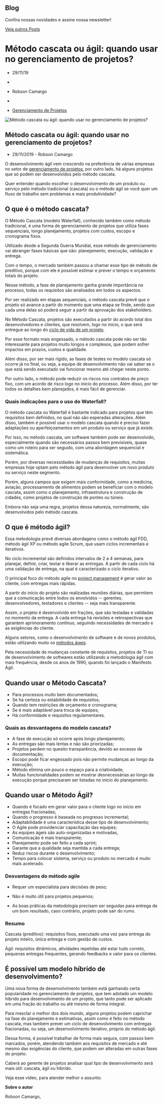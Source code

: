 ## Blog

Confira nossas novidades e assine nossa newsletter!

[ Veja outros Posts](https://robsoncamargo.com.br/blog)

# Método cascata ou ágil: quando usar no gerenciamento de projetos?

-  29/11/19
-  

-  Robson Camargo
-  

- [ Gerenciamento de Projetos](https://robsoncamargo.com.br/blog/categoria/gerenciamento-de-projetos)

![Método cascata ou ágil: quando usar no gerenciamento de projetos?](https://robsoncamargo.com.br/files/thumbs/blog_0493-metodo-cascata-1-800x333.png?v=1639597585)

## Método cascata ou ágil: quando usar no gerenciamento de projetos?

- 29/11/2019 - Robson Camargo

 

O desenvolvimento ágil vem crescendo na preferência de várias empresas no setor de [gerenciamento de projetos](https://robsoncamargo.com.br/blog/Gerenciamento-de-projetos-saiba-por-que-vale-a-pena-investir-nesta-carreira), por outro lado, há alguns projetos que só podem ser desenvolvidos pelo método cascata.

Quer entender quando escolher o desenvolvimento de um produto ou serviço pelo método tradicional (cascata) ou o método ágil se você quer um fluxo de trabalho sem problemas e mais produtividade?

## O que é o método cascata?

O Método Cascata (modelo Waterfall), conhecido também como método tradicional, é uma forma de gerenciamento de projetos que utiliza fases sequenciais, longo planejamento, projetos com custos, escopo e cronograma fixos.

Utilizado desde a Segunda Guerra Mundial, esse método de gerenciamento vai abranger fases básicas que são: planejamento, execução, validação e entrega.

Com o tempo, o mercado também passou a chamar esse tipo de método de preditivo, porque com ele é possível estimar e prever o tempo e orçamento totais do projeto.

Nesse método, a fase de planejamento ganha grande importância no processo, todas os requisitos são analisados em todos os aspectos. 

Por ser realizado em etapas sequenciais, o método cascata prevê que o projeto só avance a partir do momento que uma etapa se finde, sendo que cada uma delas só poderá seguir a partir da aprovação dos stakeholders. 

No Método Cascata, projetos são executados a partir do acordo total dos desenvolvedores e clientes, que resolvem, logo no início, o que será entregue ao longo do [ciclo de vida de um projeto](https://robsoncamargo.com.br/blog/Ciclo-de-vida-de-um-projeto).

Por esse formato mais engessado, o método cascata pode não ser tão interessante para projetos muito longos e complexos, que podem sofrer impactos em prazos, custos e qualidade.

Além disso, por ser mais rígido, as fases de testes no modelo cascata só ocorre já no final, ou seja, a equipe de desenvolvimento não vai saber se o que está sendo executado vai funcionar mesmo até chegar neste ponto.

Por outro lado, o método pode reduzir os riscos nos contratos de preço fixo, com um acordo de risco logo no início do processo. Além disso, por ter todos os detalhes bem planejados, é mais fácil de gerenciar.

 

### Quais indicações para o uso do Waterfall?

O método cascata ou Waterfall é bastante indicado para projetos que têm requisitos bem definidos, no qual não são esperadas alterações. Além disso, também é possível usar o modelo cascata quando é preciso fazer adaptações ou aperfeiçoamentos em um produto ou serviço que já existe.

Por isso, no método cascata, um software também pode ser desenvolvido, especialmente quando são necessários passos bem previsíveis, quase como um roteiro para ser seguido, com uma abordagem sequencial e sistemática. 

Porém, por diversas necessidades de mudanças de requisitos, muitas empresas hoje optam pelo método ágil para desenvolver um novo produto ou serviço neste segmento.

Porém, alguns campos que exigem mais conformidade, como a medicina, aviação, processamento de alimentos podem se beneficiar com o modelo cascata, assim como o planejamento, infraestrutura e construção de cidades, como projetos de construção de pontes ou túneis.

Embora não seja uma regra, projetos dessa natureza, normalmente, são desenvolvidos pelo método cascata.

 

## O que é método ágil?

Essa metodologia prevê diversas abordagens como o método ágil FDD, método ágil XP ou método agile Scrum, que usam ciclos incrementais e iterativos. 

No ciclo incremental são definidos intervalos de 2 a 4 semanas, para planejar, definir, criar, testar e liberar as entregas. A partir de cada ciclo há uma validação de entrega, na qual é caracterizado o ciclo iterativo.

O principal foco do método agile no [project management](https://robsoncamargo.com.br/blog/Voce-sabe-o-que-e-project-management) é gerar valor ao cliente, com entregas mais rápidas.

A partir do início do projeto são realizadas reuniões diárias, que permitem que a comunicação entre todos os envolvidos -- gerentes, desenvolvedores, testadores e clientes -- seja mais transparente. 

Assim, o projeto é desenvolvido em frações, que são testadas e validadas no momento da entrega. A cada entrega há revisões e retrospectivas que garantem aprimoramento contínuo, seguindo necessidades de mercado e as exigências do cliente.

Alguns setores, como o desenvolvimento de software e de novos produtos, estão utilizando muito os [métodos ágeis](https://robsoncamargo.com.br/blog/equipes-ageis-querem-metodos-ageis).

Pela necessidade de mudanças constante de requisitos, projetos de TI ou de desenvolvimento de softwares estão utilizando a metodologia ágil com mais frequência, desde os anos de 1990, quando foi lançado o Manifesto Ágil. 

## Quando usar o Método Cascata?

 

- Para processos muito bem documentados;
- Se há certeza ou estabilidade de requisitos;
- Quando tem restrições de orçamento e cronograma;
- Se é mais adaptável para troca de equipes;
- Há conformidade e requisitos regulamentares.

### Quais as desvantagens do modelo cascata?

- A fase de execução só ocorre após longo planejamento;
- As entregas são mais lentas e não são priorizadas;
- Projetos perdem no quesito transparência, devido ao excesso de documentação;
- Escopo pode ficar engessado pois não permite mudanças ao longo da execução;
- Método elimina um pouco o espaço para a criatividade; 
- Muitas funcionalidades podem se mostrar desnecessárias ao longo da execução porque precisaram ser listadas no início do planejamento.

## Quando usar o Método Ágil?

- Quando é focado em gerar valor para o cliente logo no início em entregas fracionadas;
- Quando o progresso é baseada no progresso incremental;
- Adaptabilidade é uma característica desse tipo de desenvolvimento;
- O Agile pode providenciar capacitação das equipes;
- As equipes ágeis são auto-organizadas e motivadas, 
- Comunicação é mais transparente;
- Planejamento pode ser feito a cada sprint;
- Garante que a qualidade seja mantida a cada entrega;
- Reduz riscos durante o desenvolvimento;
- Tempo para colocar sistema, serviço ou produto no mercado é muito mais acelerado.

### Desvantagens do método agile

- Requer um especialista para decisões de peso;

- Não é muito útil para projetos pequenos;
- As boas práticas da metodologia precisam ser seguidas para entrega de um bom resultado, caso contrário, projeto pode sair do rumo.

### Resumo

Cascata (preditivo): requisitos fixos, executado uma vez para entrega do projeto inteiro, única entrega e com gestão de custos.

Ágil: requisitos dinâmicos, atividades repetidas até estar tudo correto, pequenas entregas frequentes, gerando feedbacks e valor para os clientes.

## É possível um modelo híbrido de desenvolvimento?

Uma nova forma de desenvolvimento também está ganhando certa popularidade no gerenciamento de projetos, que tem adotado um modelo híbrido para desenvolvimento de um projeto, que tanto pode ser aplicado em uma fração do trabalho ou até mesmo de forma integral. 

Para mesclar o melhor dos dois mundo, alguns projetos podem caprichar na fase do planejamento e estimativas, assim como é feito no método cascata, mas também prever um ciclo de desenvolvimento com entregas fracionadas, ou seja, um desenvolvimento iterativo, próprio do método ágil.

Dessa forma, é possível trabalhar de forma mais segura, com passos bem marcados, porém, atendendo também aos requisitos de mercado e até mesmo das exigências do cliente, que podem ser alteradas em outras fases do projeto.

Caberá ao gerente de projetos analisar qual tipo de desenvolvimento será mais útil: cascata, ágil ou híbrido.

 

Veja esse vídeo, para atender melhor o assunto:

 



 

**Sobre o autor**

Robson Camargo,